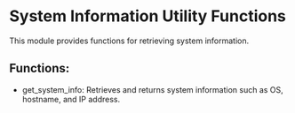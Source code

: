 # System Information Utility Functions

This module provides functions for retrieving system information.

## Functions:
* get_system_info: Retrieves and returns system information such as OS, hostname, and IP address.